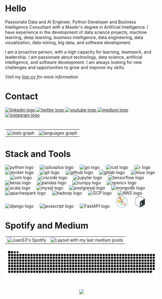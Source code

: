 # Hello

Passionate Data and AI Engineer, Python Developer and Business Intelligence Consultant with a Master's degree in Artificial Intelligence. I have experience in the development of data science projects, machine learning, deep learning, business intelligence, data engineering, data visualization, data mining, big data, and software development.

I am a proactive person, with a high capacity for learning, teamwork, and leadership. I am passionate about technology, data science, artificial intelligence, and software development. I am always looking for new challenges and opportunities to grow and improve my skills.


*Visit my [live-cv](https://juans3.github.io) for more information*


# Contact

<div align="left">
  <a href="https://www.linkedin.com/in/jsebastian-martinez/" target="_blank">
    <img src="https://raw.githubusercontent.com/maurodesouza/profile-readme-generator/master/src/assets/icons/social/linkedin/default.svg" width="52" height="40" alt="linkedin logo"  />
  </a>
  <a href="https://twitter.com/The_OneCode" tager="_blank">
    <img src="https://raw.githubusercontent.com/maurodesouza/profile-readme-generator/master/src/assets/icons/social/twitter/default.svg" width="52" height="40" alt="twitter logo"  />
  </a>
  <a href="https://www.youtube.com/@The_OneCode" target="_blank">
    <img src="https://raw.githubusercontent.com/maurodesouza/profile-readme-generator/master/src/assets/icons/social/youtube/default.svg" width="52" height="40" alt="youtube logo"  />
  </a>
  <a href="https://medium.com/@JuanS3" target="_blank">
    <img src="https://raw.githubusercontent.com/maurodesouza/profile-readme-generator/master/src/assets/icons/social/medium/default.svg" width="52" height="40" alt="medium logo"  />
  </a>
  <a href="https://www.instagram.com/JuanS3Dev/" target="_blank">
    <img src="https://raw.githubusercontent.com/maurodesouza/profile-readme-generator/master/src/assets/icons/social/instagram/default.svg" width="52" height="40" alt="instagram logo"  />
  </a>
</div>

#

<!-- GitHub stats In two columns -->
<div align="center">

  <table>
    <tr>
      <td>
        <img src="https://github-readme-stats.vercel.app/api?username=JuanS3&hide_title=false&hide_rank=false&show_icons=true&include_all_commits=true&count_private=true&disable_animations=false&theme=dracula&locale=en&hide_border=false&order=1" height="150" alt="stats graph"  />
      </td>
      <td>
        <img src="https://github-readme-stats.vercel.app/api/top-langs?username=JuanS3&locale=en&hide_title=false&layout=compact&card_width=320&langs_count=5&theme=dracula&hide_border=false&order=2" height="150" alt="languages graph"  />
      </td>
    </tr>
  </table>

</div>

# Stack and Tools

<div align="left">
  <img src="https://cdn.jsdelivr.net/gh/devicons/devicon/icons/python/python-original.svg" height="40" alt="python logo"/>
  <img width="12"/>
  <img src="https://cdn.jsdelivr.net/gh/devicons/devicon/icons/cplusplus/cplusplus-original.svg" height="40" alt="cplusplus logo"/>
  <img width="12"/>
  <img src="https://cdn.jsdelivr.net/gh/devicons/devicon/icons/go/go-original.svg" height="40" alt="go logo"/>
  <img width="12"/>
  <img src="https://cdn.jsdelivr.net/gh/devicons/devicon/icons/rust/rust-original.svg" height="40" alt="rust logo"/>
  <img width="12"/>
  <img src="https://cdn.jsdelivr.net/gh/devicons/devicon/icons/r/r-original.svg" height="40" alt="r logo"/>
  <img width="12"/>
  <img src="https://cdn.jsdelivr.net/gh/devicons/devicon/icons/docker/docker-original.svg" height="40" alt="docker logo"/>
  <img width="12"/>
  <img src="https://cdn.jsdelivr.net/gh/devicons/devicon/icons/git/git-original.svg" height="40" alt="git logo"/>
  <img width="12"/>
  <img src="https://cdn.jsdelivr.net/gh/devicons/devicon/icons/github/github-original.svg" height="40" alt="github logo"/>
  <img width="12"/>
  <img src="https://cdn.jsdelivr.net/gh/devicons/devicon/icons/gitlab/gitlab-original.svg" height="40" alt="gitlab logo"/>
  <img width="12"/>
  <img src="https://cdn.jsdelivr.net/gh/devicons/devicon/icons/linux/linux-original.svg" height="40" alt="linux logo"/>
  <img width="12"/>
  <img src="https://cdn.jsdelivr.net/gh/devicons/devicon/icons/vim/vim-original.svg" height="40" alt="vim logo"/>
  <img width="12"/>
  <img src="https://cdn.jsdelivr.net/gh/devicons/devicon/icons/vscode/vscode-original.svg" height="40" alt="vscode logo"/>
  <img width="12"/>
  <img src="https://cdn.jsdelivr.net/gh/devicons/devicon/icons/jupyter/jupyter-original.svg" height="40" alt="jupyter logo"/>
  <img width="12"/>
  <img src="https://cdn.jsdelivr.net/gh/devicons/devicon/icons/tensorflow/tensorflow-original.svg" height="40" alt="tensorflow logo"/>
  <img width="12"/>
  <img src="https://cdn.jsdelivr.net/gh/devicons/devicon/icons/keras/keras-original.svg" height="40" alt="keras logo"/>
  <img width="12"/>
  <img src="https://cdn.jsdelivr.net/gh/devicons/devicon/icons/pandas/pandas-original.svg" height="40" alt="pandas logo"/>
  <img width="12"/>
  <img src="https://cdn.jsdelivr.net/gh/devicons/devicon/icons/numpy/numpy-original.svg" height="40" alt="numpy logo"/>
  <img width="12"/>
  <img src="https://cdn.jsdelivr.net/gh/devicons/devicon/icons/opencv/opencv-original.svg" height="40" alt="opencv logo"/>
  <img width="12"/>
  <img src="https://cdn.jsdelivr.net/gh/devicons/devicon/icons/scala/scala-original.svg" height="40" alt="scala logo"/>
  <img width="12"/>
  <img src="https://cdn.jsdelivr.net/gh/devicons/devicon/icons/mysql/mysql-original.svg" height="40" alt="mysql logo"/>
  <img width="12"/>
  <img src="https://cdn.jsdelivr.net/gh/devicons/devicon/icons/postgresql/postgresql-original.svg" height="40" alt="postgresql logo"/>
  <img width="12"/>
  <img src="https://cdn.jsdelivr.net/gh/devicons/devicon/icons/mongodb/mongodb-original.svg" height="40" alt="mongodb logo"/>
  <img width="12"/>
  <img src="https://cdn.jsdelivr.net/gh/devicons/devicon/icons/apachespark/apachespark-original.svg" height="40" alt="apachespark logo"/>
  <img width="12"/>
  <img src="https://cdn.jsdelivr.net/gh/devicons/devicon/icons/hadoop/hadoop-original.svg" height="40" alt="hadoop logo"/>
  <img width="12"/>
  <img src="https://cdn.jsdelivr.net/gh/devicons/devicon/icons/googlecloud/googlecloud-original.svg" height="40" alt="GCP logo"/>
  <img width="12"/>
  <img src="https://cdn.jsdelivr.net/gh/devicons/devicon/icons/amazonwebservices/amazonwebservices-original-wordmark.svg" height="40" alt="AWS logo"/>
  <img width="12"/>
  <img src="https://cdn.jsdelivr.net/gh/devicons/devicon/icons/django/django-plain.svg" height="40" alt="django logo"/>
  <img width="12"/>
  <img src="https://cdn.jsdelivr.net/gh/devicons/devicon/icons/javascript/javascript-original.svg" height="40" alt="javascript logo"/>
  <img width="12"/>
  <img src="https://cdn.jsdelivr.net/gh/devicons/devicon/icons/fastapi/fastapi-original.svg" height="40" alt="FastAPI logo"/>
  <img width="12"/>
  <img src="https://raw.githubusercontent.com/devicons/devicon/v2.16.0/icons/matplotlib/matplotlib-original.svg" height="40" alt="matplotlib logo"/>
  <img width="12"/>
  <img src="https://raw.githubusercontent.com/devicons/devicon/v2.16.0/icons/bash/bash-original.svg" height="40" alt="bash logo"/>
  <img width="12"/>
</div>


###

# Spotify and Medium

<table>
  <tr>
    <td>
      <img src="https://spotify-recently-played-readme.vercel.app/api?user=juans3bas" alt="JuanS3's Spotify"  />
    </td>
    <td>
      <img src="https://github-readme-medium.vercel.app/?limit=3&username=juans3&theme=dark" alt="Layout with my last medium posts"  />
    </td>
  </tr>
</table>

<img src="https://raw.githubusercontent.com/JuanS3/JuanS3/output/snake.svg" alt="Snake animation" />

###

<div align="center">
  <img src="https://profile-counter.glitch.me/JuanS3/count.svg?"  />
</div>

#
